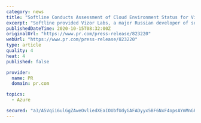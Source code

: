 ```yaml
---
category: news
title: "Softline Conducts Assessment of Cloud Environment Status for Vizor Labs with Azure Health Checkup"
excerpt: "Softline provided Vizor Labs, a major Russian developer of software for video analytics and computer vision, with Azure Health Checkup, a unique service for analyzing the status of cloud environment."
publishedDateTime: 2020-10-15T08:32:00Z
originalUrl: "https://www.pr.com/press-release/823220"
webUrl: "https://www.pr.com/press-release/823220"
type: article
quality: 4
heat: 4
published: false

provider:
  name: PR
  domain: pr.com

topics:
  - Azure

secured: "a3/A5Vqii6ulGgZAweOvliedXEaIOUbfUdyGAFADyyx5BF6NxF4opsAYmMnGPQXvi9xooLJLcnov+2lmhNDVa0o3UbTbUk5NgGkF98aXih5CGuVKVb1nzjMzwJiNEDxmdI4YjMUvxQvG16vty2HUVVZo0NZjsUcKAhQiEgle+XwbRD1RlXX92Vujl3I5UjDaor6JX4i/Vupkow3AUVPcrOMUAfbhtUHYnaVC8MjtuQWwtqRiPU/YLBBZLdm0JtrvQpvIj8fqItiltlg52I5Kfu411itXQKy/y9dK+yOCp4Pgyiy2IDj99H6QEO3pL7eBBu2XtV0uDRQdSJP3ejJMw+lqjvHhVScrdTovLUmn12k=;HqCGs4kiTDcYGuYkLqDUXA=="
---
```


